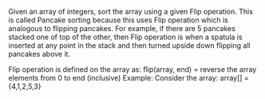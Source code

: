 Given an array of integers, sort the array using a given Flip operation.
This is called Pancake sorting because this uses Flip operation which is analogous to flipping pancakes.
For example, if there are 5 pancakes stacked one of top of the other, then Flip operation is when a spatula is inserted at any point in the stack and then turned upside down flipping all pancakes above it.

Flip operation is defined on the array as:
flip(array, end) = reverse the array elements from 0 to end (inclusive)
Example:
Consider the array:
array[] = {4,1,2,5,3} 
